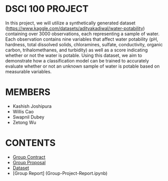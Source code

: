 # DSCI 100 PROJECT 

In this project, we will utilize a synthetically generated dataset (https://www.kaggle.com/datasets/adityakadiwal/water-potability) containing over 3000 observations, each representing a sample of water. Each observation contains nine variables that affect water potability (pH, hardness, total dissolved solids, chloramines, sulfate, conductivity, organic carbon, trihalomethanes, and turbidity) as well as a score indicating whether or not the water is potable. Using this dataset, we aim to demonstrate how a classification model can be trained to accurately evaluate whether or not an unknown sample of water is potable based on measurable variables.

# MEMBERS

- Kashish Joshipura
- Willis Cao
- Swapnil Dubey
- Zetong Wu

# CONTENTS

- [Group Contract](Group_Contract.md)
- [Group Proposal](Project_Proposal.ipynb)
- [Dataset](data/water_potability.csv)
- [Group Report] (Group-Project-Report.ipynb)
